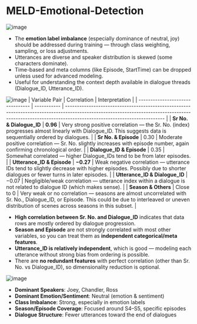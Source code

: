 # MELD-Emotional-Detection

![image](https://github.com/user-attachments/assets/b1bba304-7ebb-4531-a81a-0250847867a7)
- The **emotion label imbalance** (especially dominance of neutral, joy) should be addressed during training — through class weighting, sampling, or loss adjustments.
- Utterances are diverse and speaker distribution is skewed (some characters dominate).
- Time-based and meta columns (like Episode, StartTime) can be dropped unless used for advanced modeling.
- Useful for understanding the context depth available in dialogue threads (Dialogue_ID, Utterance_ID).

![image](https://github.com/user-attachments/assets/d85c1788-5325-49c4-bfaf-5b3530d6852d)
| Variable Pair                    | Correlation | Interpretation                                                                                                                                                                                         |
| -------------------------------- | ----------- | ------------------------------------------------------------------------------------------------------------------------------------------------------------------------------------------------------ |
| **Sr No. & Dialogue\_ID**        | **0.96**    | Very strong positive correlation — the Sr. No. (index) progresses almost linearly with Dialogue\_ID. This suggests data is sequentially ordered by dialogues.                                          |
| **Sr No. & Episode**             | 0.30        | Moderate positive correlation — Sr. No. slightly increases with episode number, again confirming chronological order.                                                                                  |
| **Dialogue\_ID & Episode**       | 0.35        | Somewhat correlated — higher Dialogue\_IDs tend to be from later episodes.                                                                                                                             |
| **Utterance\_ID & Episode**      | **−0.27**   | Weak negative correlation — utterance IDs tend to slightly decrease with higher episodes. Possibly due to shorter dialogues or fewer turns in later episodes.                                          |
| **Utterance\_ID & Dialogue\_ID** | −0.07       | Negligible/weak correlation — utterance index within a dialogue is not related to dialogue ID (which makes sense).                                                                                     |
| **Season & Others**              | Close to 0  | Very weak or no correlation — seasons are almost uncorrelated with Sr. No., Dialogue\_ID, or Episode. This could be due to interleaved or uneven distribution of scenes across seasons in this subset. |

- **High correlation between Sr. No. and Dialogue_ID** indicates that data rows are mostly ordered by dialogue progression.
- **Season and Episode** are not strongly correlated with most other variables, so you can treat them as **independent categorical/meta features**.
- **Utterance_ID is relatively independent**, which is good — modeling each utterance without strong bias from ordering is possible.
- There are **no redundant features** with perfect correlation (other than Sr. No. vs Dialogue_ID), so dimensionality reduction is optional.

![image](https://github.com/user-attachments/assets/8e970221-6b29-4482-8d23-bc1e58cbfeb6)
- **Dominant Speakers**: Joey, Chandler, Ross
- **Dominant Emotion/Sentiment**: Neutral (emotion & sentiment)
- **Class Imbalance**: Strong, especially in emotion labels
- **Season/Episode Coverage**: Focused around S4–S5, specific episodes
- **Dialogue Structure**: Fewer utterances toward the end of dialogues
